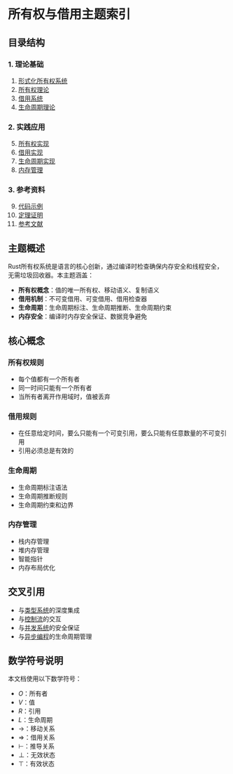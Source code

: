 # 所有权与借用主题索引

## 目录结构

### 1. 理论基础
1. [形式化所有权系统](01_formal_ownership_system.md)
2. [所有权理论](02_ownership_theory.md)
3. [借用系统](03_borrowing_system.md)
4. [生命周期理论](04_lifetime_theory.md)

### 2. 实践应用
5. [所有权实现](05_ownership_implementation.md)
6. [借用实现](06_borrowing_implementation.md)
7. [生命周期实现](07_lifetime_implementation.md)
8. [内存管理](08_memory_management.md)

### 3. 参考资料
9. [代码示例](05_examples.md)
10. [定理证明](06_theorems.md)
11. [参考文献](07_references.md)

## 主题概述

Rust所有权系统是语言的核心创新，通过编译时检查确保内存安全和线程安全，无需垃圾回收器。本主题涵盖：

- **所有权概念**：值的唯一所有权、移动语义、复制语义
- **借用机制**：不可变借用、可变借用、借用检查器
- **生命周期**：生命周期标注、生命周期推断、生命周期约束
- **内存安全**：编译时内存安全保证、数据竞争避免

## 核心概念

### 所有权规则
- 每个值都有一个所有者
- 同一时间只能有一个所有者
- 当所有者离开作用域时，值被丢弃

### 借用规则
- 在任意给定时间，要么只能有一个可变引用，要么只能有任意数量的不可变引用
- 引用必须总是有效的

### 生命周期
- 生命周期标注语法
- 生命周期推断规则
- 生命周期约束和边界

### 内存管理
- 栈内存管理
- 堆内存管理
- 智能指针
- 内存布局优化

## 交叉引用

- 与[类型系统](../02_type_system/00_index.md)的深度集成
- 与[控制流](../03_control_flow/00_index.md)的交互
- 与[并发系统](../05_concurrency/00_index.md)的安全保证
- 与[异步编程](../06_async_await/00_index.md)的生命周期管理

## 数学符号说明

本文档使用以下数学符号：
- $O$：所有者
- $V$：值
- $R$：引用
- $L$：生命周期
- $\rightarrow$：移动关系
- $\Rightarrow$：借用关系
- $\vdash$：推导关系
- $\bot$：无效状态
- $\top$：有效状态
